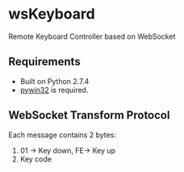 wsKeyboard
==========

Remote Keyboard Controller based on WebSocket

Requirements
------------

- Built on Python 2.7.4
- [pywin32](http://sourceforge.net/projects/pywin32/) is required.

WebSocket Transform Protocol
----------------------------

Each message contains 2 bytes:

1. 01 -> Key down, FE-> Key up
2. Key code
